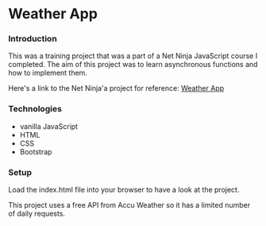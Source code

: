 # Weather App

### Introduction 
This was a training project that was a part of a Net Ninja JavaScript course I completed.  The aim of this project was to learn asynchronous functions and how to implement them.

Here's a link to the Net Ninja'a project for reference: [Weather App](https://github.com/iamshaunjp/modern-javascript/tree/lesson-100)

### Technologies 

* vanilla JavaScript
* HTML
* CSS
* Bootstrap

### Setup 

Load the index.html file into your browser to have a look at the project. 

This project uses a free API from Accu Weather so it has a limited number of daily requests. 